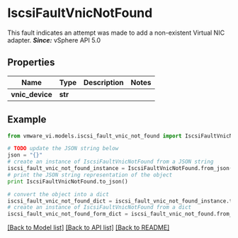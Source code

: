 # IscsiFaultVnicNotFound

This fault indicates an attempt was made to add a non-existent Virtual NIC adapter.  ***Since:*** vSphere API 5.0 

## Properties
Name | Type | Description | Notes
------------ | ------------- | ------------- | -------------
**vnic_device** | **str** |  | 

## Example

```python
from vmware_vi.models.iscsi_fault_vnic_not_found import IscsiFaultVnicNotFound

# TODO update the JSON string below
json = "{}"
# create an instance of IscsiFaultVnicNotFound from a JSON string
iscsi_fault_vnic_not_found_instance = IscsiFaultVnicNotFound.from_json(json)
# print the JSON string representation of the object
print IscsiFaultVnicNotFound.to_json()

# convert the object into a dict
iscsi_fault_vnic_not_found_dict = iscsi_fault_vnic_not_found_instance.to_dict()
# create an instance of IscsiFaultVnicNotFound from a dict
iscsi_fault_vnic_not_found_form_dict = iscsi_fault_vnic_not_found.from_dict(iscsi_fault_vnic_not_found_dict)
```
[[Back to Model list]](../README.md#documentation-for-models) [[Back to API list]](../README.md#documentation-for-api-endpoints) [[Back to README]](../README.md)


